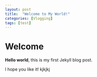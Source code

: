 ```yaml
---
layout: post
title:  "Welcome to My World!"
categories: [Vlogging]
tags: [test]
---
```


# Welcome

**Hello world**, this is my first Jekyll blog post.

I hope you like it! kjkjkj